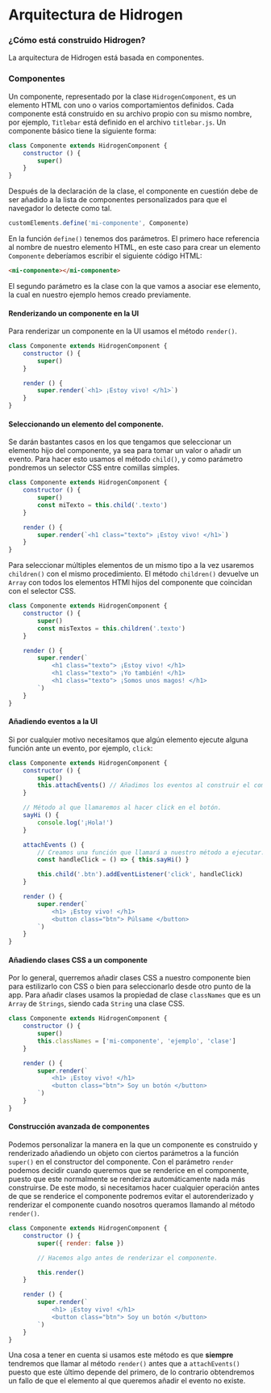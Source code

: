 # Arquitectura de Hidrogen
### ¿Cómo está construido Hidrogen?
La arquitectura de Hidrogen está basada en componentes.

### Componentes
Un componente, representado por la clase `HidrogenComponent`, es un elemento HTML con uno o varios comportamientos definidos. Cada componente está construido en su archivo propio con su mismo nombre, por ejemplo, `Titlebar` está definido en el archivo `titlebar.js`.
Un componente básico tiene la siguiente forma:
```javascript
class Componente extends HidrogenComponent {
    constructor () {
        super()
    }
}
```
Después de la declaración de la clase, el componente en cuestión debe de ser añadido a la lista de componentes personalizados para que el navegador lo detecte como tal.
```javascript
customElements.define('mi-componente', Componente)
```
En la función `define()` tenemos dos parámetros. El primero hace referencia al nombre de nuestro elemento HTML, en este caso para crear un elemento `Componente` deberíamos escribir el siguiente código HTML:
```html
<mi-componente></mi-componente>
```
El segundo parámetro es la clase con la que vamos a asociar ese elemento, la cual en nuestro ejemplo hemos creado previamente.

#### Renderizando un componente en la UI
Para renderizar un componente en la UI usamos el método `render()`.
```javascript
class Componente extends HidrogenComponent {
    constructor () {
        super()
    }

    render () {
        super.render(`<h1> ¡Estoy vivo! </h1>`)
    }
}
```

#### Seleccionando un elemento del componente.
Se darán bastantes casos en los que tengamos que seleccionar un elemento hijo del componente, ya sea para tomar un valor o añadir un evento. Para hacer esto usamos el método `child()`, y como parámetro pondremos un selector CSS entre comillas simples.
```javascript
class Componente extends HidrogenComponent {
    constructor () {
        super()
        const miTexto = this.child('.texto')
    }

    render () {
        super.render(`<h1 class="texto"> ¡Estoy vivo! </h1>`)
    }
}
```
Para seleccionar múltiples elementos de un mismo tipo a la vez usaremos `children()` con el mismo procedimiento. El método `children()` devuelve un `Array` con todos los elementos HTMl hijos del componente que coincidan con el selector CSS.
```javascript
class Componente extends HidrogenComponent {
    constructor () {
        super()
        const misTextos = this.children('.texto')
    }

    render () {
        super.render(`
            <h1 class="texto"> ¡Estoy vivo! </h1>
            <h1 class="texto"> ¡Yo también! </h1>
            <h1 class="texto"> ¡Somos unos magos! </h1>
        `)
    }
}
```

#### Añadiendo eventos a la UI
Si por cualquier motivo necesitamos que algún elemento ejecute alguna función ante un evento, por ejemplo, `click`:
```javascript
class Componente extends HidrogenComponent {
    constructor () {
        super()
        this.attachEvents() // Añadimos los eventos al construir el componente.
    }

    // Método al que llamaremos al hacer click en el botón.
    sayHi () {
        console.log('¡Hola!')
    }

    attachEvents () {
        // Creamos una función que llamará a nuestro método a ejecutar.
        const handleClick = () => { this.sayHi() }

        this.child('.btn').addEventListener('click', handleClick)
    }

    render () {
        super.render(`
            <h1> ¡Estoy vivo! </h1>
            <button class="btn"> Púlsame </button>
        `)
    }
}
```

#### Añadiendo clases CSS a un componente
Por lo general, querremos añadir clases CSS a nuestro componente bien para estilizarlo con CSS o bien para seleccionarlo desde otro punto de la app. Para añadir clases usamos la propiedad de clase `classNames` que es un `Array` de `Strings`, siendo cada `String` una clase CSS.
```javascript
class Componente extends HidrogenComponent {
    constructor () {
        super()
        this.classNames = ['mi-componente', 'ejemplo', 'clase']
    }

    render () {
        super.render(`
            <h1> ¡Estoy vivo! </h1>
            <button class="btn"> Soy un botón </button>
        `)
    }
}
```

#### Construcción avanzada de componentes
Podemos personalizar la manera en la que un componente es construido y renderizado añadiendo un objeto con ciertos parámetros a la función `super()` en el constructor del componente.
Con el parámetro `render` podemos decidir cuando queremos que se renderice en el componente, puesto que este normalmente se renderiza automáticamente nada más construirse. De este modo, si necesitamos hacer cualquier operación antes de que se renderice el componente podremos evitar el autorenderizado y renderizar el componente cuando nosotros queramos llamando al método `render()`.
```javascript
class Componente extends HidrogenComponent {
    constructor () {
        super({ render: false })

        // Hacemos algo antes de renderizar el componente.

        this.render()
    }

    render () {
        super.render(`
            <h1> ¡Estoy vivo! </h1>
            <button class="btn"> Soy un botón </button>
        `)
    }
}
```
Una cosa a tener en cuenta si usamos este método es que **siempre** tendremos que llamar al método `render()` antes que a `attachEvents()` puesto que este último depende del primero, de lo contrario obtendremos un fallo de que el elemento al que queremos añadir el evento no existe.
